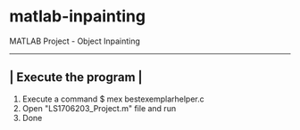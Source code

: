 # matlab-inpainting
MATLAB Project - Object Inpainting



-----------------------
| Execute the program |
-----------------------
1. Execute a command $ mex bestexemplarhelper.c
2. Open "LS1706203_Project.m" file and run
3. Done
